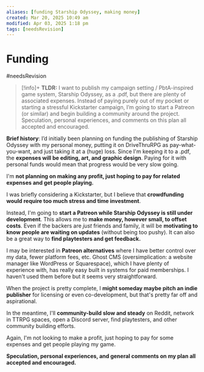 ```yaml
---
aliases: [funding Starship Odyssey, making money]
created: Mar 20, 2025 10:49 am
modified: Apr 03, 2025 1:18 pm
tags: [needsRevision]
---
```


# Funding

#needsRevision 

> [!info]+ **TLDR:**
> I want to publish my campaign setting / PbtA-inspired game system, Starship Odyssey, as a .pdf, but there are plenty of associated expenses. Instead of paying purely out of my pocket or starting a stressful Kickstarter campaign, I’m going to start a Patreon (or similar) and begin building a community around the project. Speculation, personal experiences, and comments on this plan all accepted and encouraged.

**Brief history**: I’d initially been planning on funding the publishing of Starship Odyssey with my personal money, putting it on DriveThruRPG as pay-what-you-want, and just taking it at a (huge) loss. Since I'm keeping it to a .pdf, the **expenses will be editing, art, and graphic design**. Paying for it with personal funds would mean that progress would be very slow going.

I'm **not planning on making any profit, just hoping to pay for related expenses and get people playing.**

I was briefly considering a Kickstarter, but I believe that **crowdfunding would require too much stress and time investment**. 

Instead, I'm going to **start a Patreon while Starship Odyssey is still under development**. This allows me to **make money, however small, to offset costs**. Even if the backers are *just* friends and family, it will be **motivating to know people are waiting on updates** (without being too pushy). It can also be a great way to **find playtesters and get feedback.**

I may be interested in **Patreon alternatives** where I have better control over my data, fewer platform fees, etc. Ghost CMS (oversimplication: a website manager like WordPress or Squarespace), which I have plenty of experience with, has really easy built in systems for paid memberships. I haven't used them before but it seems very straightforward.

When the project is pretty complete, I **might someday maybe pitch an indie publisher** for licensing or even co-development, but that's pretty far off and aspirational.

In the meantime, I'll **community-build slow and steady** on Reddit, network in TTRPG spaces, open a Discord server, find playtesters, and other community building efforts.

Again, I'm not looking to make a profit, just hoping to pay for some expenses and get people playing my game.

**Speculation, personal experiences, and general comments on my plan all accepted and encouraged.**